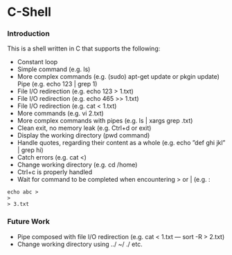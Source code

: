 # C-Shell

### Introduction
This is a shell written in C that supports the following:
- Constant loop
- Simple command (e.g. ls)
- More complex commands (e.g. (sudo) apt-get update or pkgin update) Pipe (e.g. echo 123 | grep 1)
- File I/O redirection (e.g. echo 123 \> 1.txt)
- File I/O redirection (e.g. echo 465 \>\> 1.txt)
- File I/O redirection (e.g. cat < 1.txt)
- More commands (e.g. vi 2.txt)
- More complex commands with pipes (e.g. ls | xargs grep .txt)
- Clean exit, no memory leak (e.g. Ctrl+d or exit)
- Display the working directory (pwd command)
- Handle quotes, regarding their content as a whole (e.g. echo ”def ghi jkl” | grep hi)
- Catch errors (e.g. cat <)
- Change working directory (e.g. cd /home) 
- Ctrl+c is properly handled
- Wait for command to be completed when encountering > or | (e.g. :
 ```
 echo abc >
 >
 > 3.txt
 ```

### Future Work

- Pipe composed with file I/O redirection (e.g. cat < 1.txt — sort -R > 2.txt) 
- Change working directory using ../ ~/ ./ etc.
